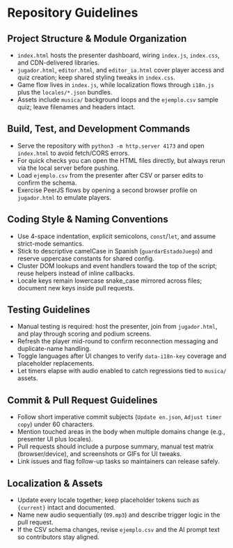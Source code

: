 # Repository Guidelines

## Project Structure & Module Organization
- `index.html` hosts the presenter dashboard, wiring `index.js`, `index.css`, and CDN-delivered libraries.
- `jugador.html`, `editor.html`, and `editor_ia.html` cover player access and quiz creation; keep shared styling tweaks in `index.css`.
- Game flow lives in `index.js`, while localization flows through `i18n.js` plus the `locales/*.json` bundles.
- Assets include `musica/` background loops and the `ejemplo.csv` sample quiz; leave filenames and headers intact.

## Build, Test, and Development Commands
- Serve the repository with `python3 -m http.server 4173` and open `index.html` to avoid fetch/CORS errors.
- For quick checks you can open the HTML files directly, but always rerun via the local server before pushing.
- Load `ejemplo.csv` from the presenter after CSV or parser edits to confirm the schema.
- Exercise PeerJS flows by opening a second browser profile on `jugador.html` to emulate players.

## Coding Style & Naming Conventions
- Use 4-space indentation, explicit semicolons, `const`/`let`, and assume strict-mode semantics.
- Stick to descriptive camelCase in Spanish (`guardarEstadoJuego`) and reserve uppercase constants for shared config.
- Cluster DOM lookups and event handlers toward the top of the script; reuse helpers instead of inline callbacks.
- Locale keys remain lowercase snake_case mirrored across files; document new keys inside pull requests.

## Testing Guidelines
- Manual testing is required: host the presenter, join from `jugador.html`, and play through scoring and podium screens.
- Refresh the player mid-round to confirm reconnection messaging and duplicate-name handling.
- Toggle languages after UI changes to verify `data-i18n-key` coverage and placeholder replacements.
- Let timers elapse with audio enabled to catch regressions tied to `musica/` assets.

## Commit & Pull Request Guidelines
- Follow short imperative commit subjects (`Update en.json`, `Adjust timer copy`) under 60 characters.
- Mention touched areas in the body when multiple domains change (e.g., presenter UI plus locales).
- Pull requests should include a purpose summary, manual test matrix (browser/device), and screenshots or GIFs for UI tweaks.
- Link issues and flag follow-up tasks so maintainers can release safely.

## Localization & Assets
- Update every locale together; keep placeholder tokens such as `{current}` intact and documented.
- Name new audio sequentially (`09.mp3`) and describe trigger logic in the pull request.
- If the CSV schema changes, revise `ejemplo.csv` and the AI prompt text so contributors stay aligned.
